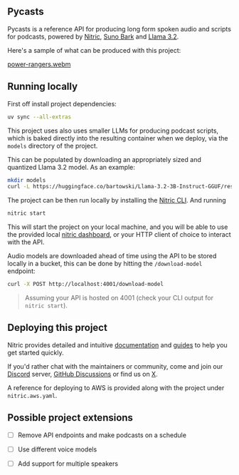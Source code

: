 ## Pycasts

Pycasts is a reference API for producing long form spoken audio and scripts for podcasts, powered by [Nitric](https://github.com/nitrictech/nitric), [Suno Bark](https://huggingface.co/suno/bark) and [Llama 3.2](https://www.llama.com/). 

Here's a sample of what can be produced with this project:

[power-rangers.webm](https://github.com/user-attachments/assets/bcb03055-c5d6-4883-8d0f-45fdf45191ca)

## Running locally

First off install project dependencies:

```bash
uv sync --all-extras
```

This project uses also uses smaller LLMs for producing podcast scripts, which is baked directly into the resulting container when we deploy, via the `models` directory of the project.

This can be populated by downloading an appropriately sized and quantized Llama 3.2 model. As an example:

```bash
mkdir models
curl -L https://huggingface.co/bartowski/Llama-3.2-3B-Instruct-GGUF/resolve/main/Llama-3.2-3B-Instruct-Q4_K_L.gguf -o models/Llama-3.2-3B-Instruct-Q4_K_L.gguf
```

The project can be then run locally by installing the [Nitric CLI](https://nitric.io/docs/get-started/installation). And running
```bash
nitric start
```

This will start the project on your local machine, and you will be able to use the provided local [nitric dashboard](https://localhost:49152), or your HTTP client of choice to interact with the API.

Audio models are downloaded ahead of time using the API to be stored locally in a bucket, this can be done by hitting the `/download-model` endpoint:

```bash
curl -X POST http://localhost:4001/download-model
```
> Assuming your API is hosted on 4001 (check your CLI output for `nitric start`).

## Deploying this project

Nitric provides detailed and intuitive [documentation](https://nitric.io/docs) and [guides](https://nitric.io/docs/getting-started) to help you get started quickly.

If you'd rather chat with the maintainers or community, come and join our [Discord](https://nitric.io/chat) server, [GitHub Discussions](https://github.com/nitrictech/nitric/discussions) or find us on [X](https://x.com/nitric_io).

A reference for deploying to AWS is provided along with the project under `nitric.aws.yaml`. 

## Possible project extensions

- [ ] Remove API endpoints and make podcasts on a schedule
- [ ] Use different voice models
- [ ] Add support for multiple speakers



